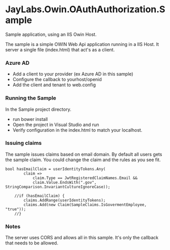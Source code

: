 JayLabs.Owin.OAuthAuthorization.Sample
==================================

Sample application, using an IIS Owin Host.

The sample is a simple OWIN Web Api application running in a IIS Host.
It server a single file (index.html) that act's as a client.


### Azure AD
- Add a client to your provider (ex Azure AD in this sample)
- Configure the callback to yourhost/openid 
- Add the client and tenant to web.config

### Running the Sample

In the Sample project directory.

- run bower install
- Open the project in Visual Studio and run
- Verify configuration in the index.html to match your localhost. 

### Issuing claims

The sample issues claims based on email domain. By default all users gets the sample claim. You could change the claim and the rules as you see fit.

  	bool hasEmailClaim = userIdentityTokens.Any(
            claim =>
                claim.Type == JwtRegisteredClaimNames.Email &&
                claim.Value.EndsWith(".gov", StringComparison.InvariantCultureIgnoreCase));

        //if (hasEmailClaim) {
            claims.AddRange(userIdentityTokens);
            claims.Add(new Claim(SampleClaims.IsGovermentEmployee, "true"));
        //}


### Notes
The server uses CORS and allows all in this sample. It's only the callback that needs to be allowed. 

